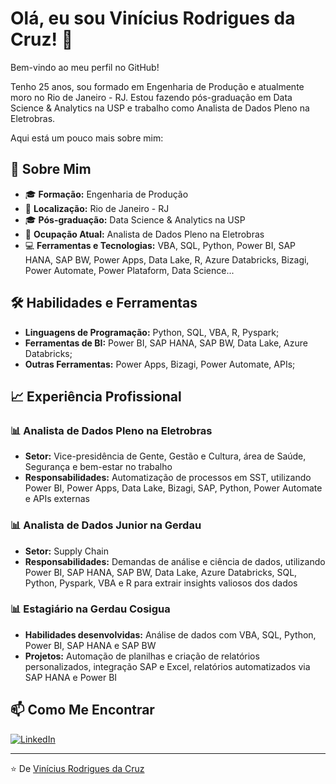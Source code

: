 # Olá, eu sou Vinícius Rodrigues da Cruz! 👋

Bem-vindo ao meu perfil no GitHub! 

Tenho 25 anos, sou formado em Engenharia de Produção e atualmente moro no Rio de Janeiro - RJ. 
Estou fazendo pós-graduação em Data Science & Analytics na USP e trabalho como Analista de Dados Pleno na Eletrobras. 

Aqui está um pouco mais sobre mim:

## 🚀 Sobre Mim

- 🎓 **Formação:** Engenharia de Produção
- 📍 **Localização:** Rio de Janeiro - RJ
- 🎓 **Pós-graduação:** Data Science & Analytics na USP
- 💼 **Ocupação Atual:** Analista de Dados Pleno na Eletrobras
- 💻 **Ferramentas e Tecnologias:** VBA, SQL, Python, Power BI, SAP HANA, SAP BW, Power Apps, Data Lake, R, Azure Databricks, Bizagi, Power Automate, Power Plataform, Data Science...

## 🛠️ Habilidades e Ferramentas

- **Linguagens de Programação:** Python, SQL, VBA, R, Pyspark;
- **Ferramentas de BI:** Power BI, SAP HANA, SAP BW, Data Lake, Azure Databricks;
- **Outras Ferramentas:** Power Apps, Bizagi, Power Automate, APIs;

## 📈 Experiência Profissional

### 📊 Analista de Dados Pleno na Eletrobras
- **Setor:** Vice-presidência de Gente, Gestão e Cultura, área de Saúde, Segurança e bem-estar no trabalho
- **Responsabilidades:** Automatização de processos em SST, utilizando Power BI, Power Apps, Data Lake, Bizagi, SAP, Python, Power Automate e APIs externas

### 📊 Analista de Dados Junior na Gerdau
- **Setor:** Supply Chain
- **Responsabilidades:** Demandas de análise e ciência de dados, utilizando Power BI, SAP HANA, SAP BW, Data Lake, Azure Databricks, SQL, Python, Pyspark, VBA e R para extrair insights valiosos dos dados

### 📊 Estagiário na Gerdau Cosigua
- **Habilidades desenvolvidas:** Análise de dados com VBA, SQL, Python, Power BI, SAP HANA e SAP BW
- **Projetos:** Automação de planilhas e criação de relatórios personalizados, integração SAP e Excel, relatórios automatizados via SAP HANA e Power BI

## 📫 Como Me Encontrar

[![LinkedIn](https://img.shields.io/badge/-LinkedIn-0077B5?logo=linkedin&logoColor=white&style=flat)](https://www.linkedin.com/in/niciusr/)

---

⭐️ De [Vinícius Rodrigues da Cruz](https://github.com/niciusr)
